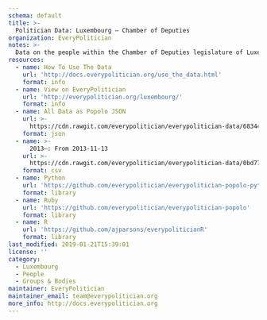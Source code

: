 ```yaml
---
schema: default
title: >-
  Politician Data: Luxembourg — Chamber of Deputies
organization: EveryPolitician
notes: >-
  Data on the people within the Chamber of Deputies legislature of Luxembourg.
resources:
  - name: How To Use The Data
    url: 'http://docs.everypolitician.org/use_the_data.html'
    format: info
  - name: View on EveryPolitician
    url: 'http://everypolitician.org/luxembourg/'
    format: info
  - name: All Data as Popolo JSON
    url: >-
      https://cdn.rawgit.com/everypolitician/everypolitician-data/683444e4897ba256bdc8d701017880df654d2e06/data/Luxembourg/Chamber/ep-popolo-v1.0.json
    format: json
  - name: >-
      2013–: From 2013-11-13
    url: >-
      https://cdn.rawgit.com/everypolitician/everypolitician-data/0bd77f1ade0deaf0fd8b8c8088875b8b03f5f9f2/data/Luxembourg/Chamber/term-2013.csv
    format: csv
  - name: Python
    url: 'https://github.com/everypolitician/everypolitician-popolo-python'
    format: library
  - name: Ruby
    url: 'https://github.com/everypolitician/everypolitician-popolo'
    format: library
  - name: R
    url: 'https://github.com/ajparsons/everypoliticianR'
    format: library
last_modified: 2019-01-21T15:39:01
license: ''
category:
  - Luxembourg
  - People
  - Groups & Bodies
maintainer: EveryPolitician
maintainer_email: team@everypolitician.org
more_info: http://docs.everypolitician.org
---
```

